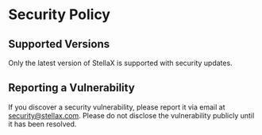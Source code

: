 # Security Policy

## Supported Versions

Only the latest version of StellaX is supported with security updates.

## Reporting a Vulnerability

If you discover a security vulnerability, please report it via email at security@stellax.com. Please do not disclose the vulnerability publicly until it has been resolved.
